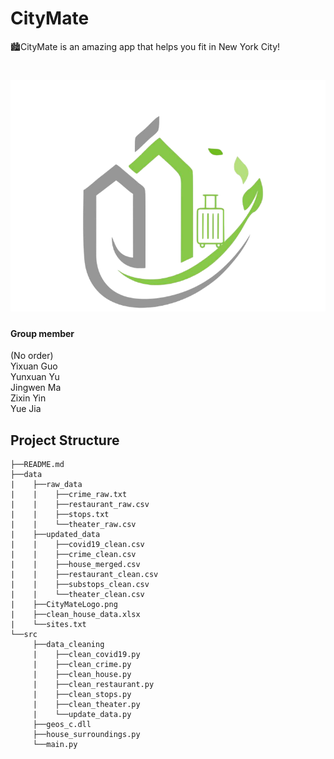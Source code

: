 # CityMate
🏙CityMate is an amazing app that helps you fit in New York City!
<h1 align="center">
  <img src="https://github.com/CMU-DataFocusedPython-Group2/CityMate/blob/main/data/CityMateLogo.png" alt="CityMateLogo" width="600">
</h1>

#### Group member

(No order)
<br>Yixuan Guo 
<br>Yunxuan Yu
<br>Jingwen Ma
<br>Zixin Yin
<br>Yue Jia
 
## Project Structure

    ├──README.md
    ├──data
    |    ├──raw_data
    |    |    ├──crime_raw.txt
    |    |    ├──restaurant_raw.csv
    |    |    ├──stops.txt
    |    |    └──theater_raw.csv
    |    ├──updated_data
    |    |    ├──covid19_clean.csv
    |    |    ├──crime_clean.csv
    |    |    ├──house_merged.csv
    |    |    ├──restaurant_clean.csv
    |    |    ├──substops_clean.csv
    |    |    └──theater_clean.csv
    |    ├──CityMateLogo.png
    |    ├──clean_house_data.xlsx
    |    └──sites.txt   
    └──src
         ├──data_cleaning
         |    ├──clean_covid19.py
         |    ├──clean_crime.py
         |    ├──clean_house.py
         |    ├──clean_restaurant.py
         |    ├──clean_stops.py
         |    ├──clean_theater.py
         |    └──update_data.py
         ├──geos_c.dll
         ├──house_surroundings.py
         └──main.py
